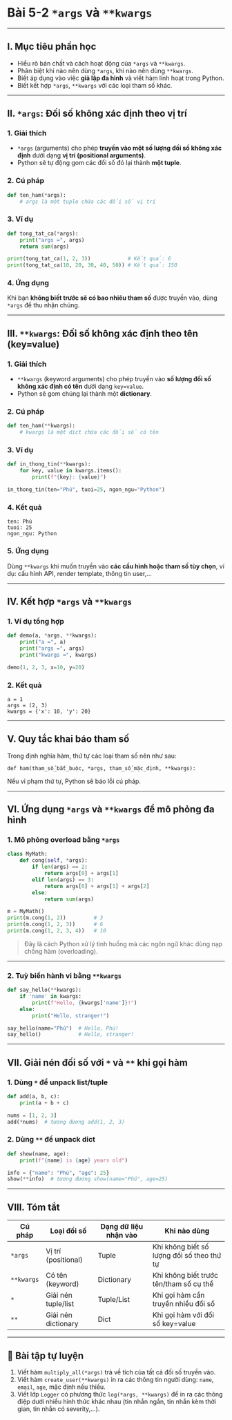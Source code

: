 # Bài 5-2 `*args` và `**kwargs`

---

## **I. Mục tiêu phần học**

* Hiểu rõ bản chất và cách hoạt động của `*args` và `**kwargs`.
* Phân biệt khi nào nên dùng `*args`, khi nào nên dùng `**kwargs`.
* Biết áp dụng vào việc **giả lập đa hình** và viết hàm linh hoạt trong Python.
* Biết kết hợp `*args`, `**kwargs` với các loại tham số khác.

---

## **II. `*args`: Đối số không xác định theo vị trí**

### 1. Giải thích

* `*args` (arguments) cho phép **truyền vào một số lượng đối số không xác định** dưới dạng **vị trí (positional arguments)**.
* Python sẽ tự động gom các đối số đó lại thành **một tuple**.

### 2. Cú pháp

```python
def ten_ham(*args):
    # args là một tuple chứa các đối số vị trí
```

### 3. Ví dụ

```python
def tong_tat_ca(*args):
    print("args =", args)
    return sum(args)

print(tong_tat_ca(1, 2, 3))            # Kết quả: 6
print(tong_tat_ca(10, 20, 30, 40, 50)) # Kết quả: 150
```

### 4. Ứng dụng

Khi bạn **không biết trước sẽ có bao nhiêu tham số** được truyền vào, dùng `*args` để thu nhận chúng.

---

## **III. `**kwargs`: Đối số không xác định theo tên (key=value)**

### 1. Giải thích

* `**kwargs` (keyword arguments) cho phép truyền vào **số lượng đối số không xác định có tên** dưới dạng `key=value`.
* Python sẽ gom chúng lại thành một **dictionary**.

### 2. Cú pháp

```python
def ten_ham(**kwargs):
    # kwargs là một dict chứa các đối số có tên
```

### 3. Ví dụ

```python
def in_thong_tin(**kwargs):
    for key, value in kwargs.items():
        print(f"{key}: {value}")

in_thong_tin(ten="Phú", tuoi=25, ngon_ngu="Python")
```

### 4. Kết quả

```
ten: Phú
tuoi: 25
ngon_ngu: Python
```

### 5. Ứng dụng

Dùng `**kwargs` khi muốn truyền vào **các cấu hình hoặc tham số tùy chọn**, ví dụ: cấu hình API, render template, thông tin user,...

---

## **IV. Kết hợp `*args` và `**kwargs`**

### 1. Ví dụ tổng hợp

```python
def demo(a, *args, **kwargs):
    print("a =", a)
    print("args =", args)
    print("kwargs =", kwargs)

demo(1, 2, 3, x=10, y=20)
```

### 2. Kết quả

```
a = 1
args = (2, 3)
kwargs = {'x': 10, 'y': 20}
```

---

## **V. Quy tắc khai báo tham số**

Trong định nghĩa hàm, thứ tự các loại tham số nên như sau:

```
def ham(tham_số_bắt_buộc, *args, tham_số_mặc_định, **kwargs):
```

Nếu vi phạm thứ tự, Python sẽ báo lỗi cú pháp.

---

## **VI. Ứng dụng `*args` và `**kwargs` để mô phỏng đa hình**

### 1. Mô phỏng overload bằng `*args`

```python
class MyMath:
    def cong(self, *args):
        if len(args) == 2:
            return args[0] + args[1]
        elif len(args) == 3:
            return args[0] + args[1] + args[2]
        else:
            return sum(args)

m = MyMath()
print(m.cong(1, 2))         # 3
print(m.cong(1, 2, 3))      # 6
print(m.cong(1, 2, 3, 4))   # 10
```

> Đây là cách Python xử lý tình huống mà các ngôn ngữ khác dùng nạp chồng hàm (overloading).

---

### 2. Tuỳ biến hành vi bằng `**kwargs`

```python
def say_hello(**kwargs):
    if 'name' in kwargs:
        print(f"Hello, {kwargs['name']}!")
    else:
        print("Hello, stranger!")

say_hello(name="Phú")  # Hello, Phú!
say_hello()            # Hello, stranger!
```

---

## **VII. Giải nén đối số với `*` và `**` khi gọi hàm**

### 1. Dùng `*` để unpack list/tuple

```python
def add(a, b, c):
    print(a + b + c)

nums = [1, 2, 3]
add(*nums)  # tương đương add(1, 2, 3)
```

### 2. Dùng `**` để unpack dict

```python
def show(name, age):
    print(f"{name} is {age} years old")

info = {"name": "Phú", "age": 25}
show(**info)  # tương đương show(name="Phú", age=25)
```

---

## **VIII. Tóm tắt**

| Cú pháp    | Loại đối số         | Dạng dữ liệu nhận vào | Khi nào dùng                               |
| ---------- | ------------------- | --------------------- | ------------------------------------------ |
| `*args`    | Vị trí (positional) | Tuple                 | Khi không biết số lượng đối số theo thứ tự |
| `**kwargs` | Có tên (keyword)    | Dictionary            | Khi không biết trước tên/tham số cụ thể    |
| `*`        | Giải nén tuple/list | Tuple/List            | Khi gọi hàm cần truyền nhiều đối số        |
| `**`       | Giải nén dictionary | Dict                  | Khi gọi hàm với đối số key=value           |

---

## 📌 Bài tập tự luyện

1. Viết hàm `multiply_all(*args)` trả về tích của tất cả đối số truyền vào.
2. Viết hàm `create_user(**kwargs)` in ra các thông tin người dùng: `name`, `email`, `age`, mặc định nếu thiếu.
3. Viết lớp `Logger` có phương thức `log(*args, **kwargs)` để in ra các thông điệp dưới nhiều hình thức khác nhau (tin nhắn ngắn, tin nhắn kèm thời gian, tin nhắn có severity,…).